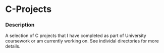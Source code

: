 # C-Projects
### Description
A selection of C projects that I have completed as part of University coursework or am currently working on. See individal directories for more details.
